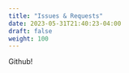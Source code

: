 ```yaml
---
title: "Issues & Requests"
date: 2023-05-31T21:40:23-04:00
draft: false
weight: 100
---
```


Github!
